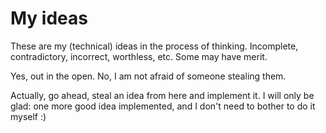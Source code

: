 # My ideas

These are my (technical) ideas in the process of thinking.
Incomplete, contradictory, incorrect, worthless, etc. Some may have merit.

Yes, out in the open. No, I am not afraid of someone stealing them.

Actually, go ahead, steal an idea from here and implement it. I will only be
glad: one more good idea implemented, and I don't need to bother to do it myself :)
